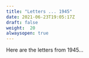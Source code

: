 ```yaml
---
title: "Letters ... 1945"
date: 2021-06-23T19:05:17Z
draft: false
weight:  20
alwaysopen: true
---
```

Here are the letters from 1945...


